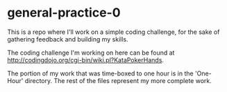 general-practice-0
==================

This is a repo where I'll work on a simple coding challenge, for the sake of gathering feedback and building my skills.

The coding challenge I'm working on here can be found at http://codingdojo.org/cgi-bin/wiki.pl?KataPokerHands.

The portion of my work that was time-boxed to one hour is in the 'One-Hour' directory. The rest of the files represent my more complete work.
